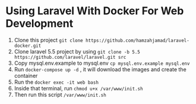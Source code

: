 # Using Laravel With Docker For Web Development

1. Clone this project `git clone https://github.com/hamzahjamad/laravel-docker.git`
1. Clone laravel 5.5 project by using `git clone -b 5.5 https://github.com/laravel/laravel.git src`
1. Copy mysql.env.example to mysql.env `cp mysql.env.example mysql.env`
1. Run `docker-compose up -d`  , it will download the images and create the container
1. Run the `docker exec -it web bash` 
1. Inside that terminal, run `chmod u+x /var/www/init.sh`
1. Then run this script `/var/www/init.sh`